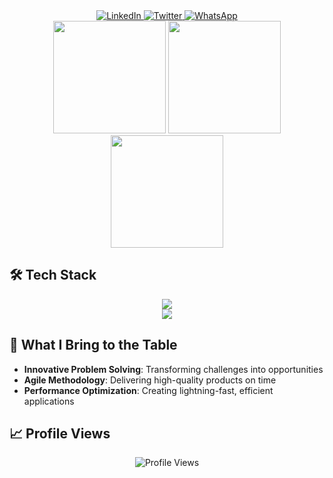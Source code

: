 
<div align="center">
  <a href="https://www.linkedin.com/in/tresor-ndayikeza">
    <img src="https://img.shields.io/badge/LinkedIn-0077B5?style=for-the-badge&logo=linkedin&logoColor=white" alt="LinkedIn"/>
  </a>
  <a href="https://x.com/@coderkiddo">
    <img src="https://img.shields.io/badge/Twitter-1DA1F2?style=for-the-badge&logo=twitter&logoColor=white" alt="Twitter"/>
  </a>
  <a href="https://wa.me/+25766678298?text=Hello Mr Trésor">
    <img src="https://img.shields.io/badge/WhatsApp-25D366?style=for-the-badge&logo=whatsapp&logoColor=white" alt="WhatsApp"/>
  </a>
</div>

<div align="center">
  <img height="180em" src="https://github-readme-stats.vercel.app/api?username=kiddocoder&show_icons=true&theme=transparent&hide_border=true&include_all_commits=true&count_private=true" />
  <img height="180em" src="https://github-readme-streak-stats.herokuapp.com/?user=kiddocoder&theme=transparent&hide_border=true" />
  <img height="180em" src="https://github-readme-stats.vercel.app/api/top-langs/?username=kiddocoder&layout=compact&theme=transparent&hide_border=true" />
</div>

## 🛠️ Tech Stack


<div align="center">
  <img src="https://skillicons.dev/icons?i=typescript,react,nodejs,mysql,mongodb,laravel,tailwind" />
</div>
<div align="center">
  <img src="https://skillicons.dev/icons?i=vscode,docker,git,postman" />
</div>

## 🌟 What I Bring to the Table

- **Innovative Problem Solving**: Transforming challenges into opportunities
- **Agile Methodology**: Delivering high-quality products on time
- **Performance Optimization**: Creating lightning-fast, efficient applications

## 📈 Profile Views

<div align="center">
  <img src="https://profile-counter.glitch.me/kiddocoder/count.svg" alt="Profile Views" />
</div>
